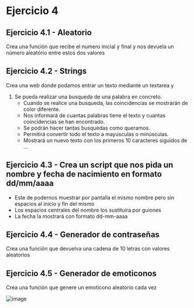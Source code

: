 # Ejercicio 4
## Ejercicio 4.1 - Aleatorio
Crea una función que recibe el numero inicial y final y nos devuela un número aleatório entre estos dos valores
## Ejercicio 4.2 - Strings
Crea una web donde podamos entrar un texto mediante un textarea y 
1. Se pueda realizar una busqueda de una palabra en concreto. 
   - Cuando se realice una busqueda, las coincidencias se mostrarán de color diferente.
   - Nos informará de cuantas palabras tiene el texto y cuantas coincidencias se han encontrado.
   - Se podrán hacer tantas busquedas como queramos.
   - Permitirá convertir todo el texto a mayúsculas o minúsculas.
   - Mostrará un nuevo texto con los primeros 10 caracteres siguidos de ...

## Ejercicio 4.3 - Crea un script que nos pida un nombre y fecha de nacimiento en formato dd/mm/aaaa
- Este de podernos muestrar por pantalla el mismo nombre pero sin espacios al inicio y fin del mismo
- Los espacios centrales del nombre los sustituira por guiones
- La fecha la mostrará con formato dd-mm-aaaa

## Ejercicio 4.4 -  Generador de contraseñas
Crea una función que devuelva una cadena de 10 letras con valores aleatorios

## Ejercicio 4.5 - Generador de emoticonos
Crea una función que genere un emoticono aleatorio cada vez

![image](https://github.com/carrebola/m6/assets/61465929/272b12d4-5fdc-442a-aaa5-717568675c3b)
